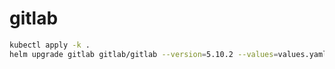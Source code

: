 # gitlab

```bash
kubectl apply -k .
helm upgrade gitlab gitlab/gitlab --version=5.10.2 --values=values.yaml --install
```